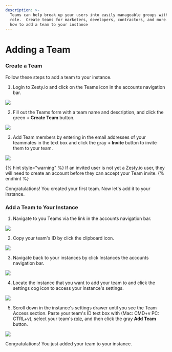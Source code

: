 ```yaml
---
description: >-
  Teams can help break up your users into easily manageable groups with a single
  role.  Create teams for marketers, developers, contractors, and more.  Learn
  how to add a team to your instance
---
```


# Adding a Team

### Create a Team

Follow these steps to add a team to your instance. 

1. Login to Zesty.io and click on the Teams icon in the accounts navigation bar.  

![](../../../.gitbook/assets/teams-01-accounts-nav-bar.png)

2. Fill out the Teams form with a team name and description, and click the green **+ Create Team** button.   

                  

![](../../../.gitbook/assets/teams-02-create-a-team.png)

3. Add Team members by entering in the email addresses of your teammates in the text box and click the gray **+ Invite** button to invite them to your team.  

![](../../../.gitbook/assets/teams-03-add-members.png)

{% hint style="warning" %}
If an invited user is not yet a Zesty.io user, they will need to create an account before they can accept your Team invite.
{% endhint %}

Congratulations! You created your first team. Now let's add it to your instance.

### Add a Team to Your Instance

1. Navigate to you Teams via the link in the accounts navigation bar.  

![](../../../.gitbook/assets/teams-01-accounts-nav-bar.png)

2. Copy your team's ID by click the clipboard icon.   

![](../../../.gitbook/assets/teams-02-copy-team-id.png)

3. Navigate back to your instances by click Instances the accounts navigation bar.                                                            

![](../../../.gitbook/assets/teams-03-navigate-to-instances.png)

4. Locate the instance that you want to add your team to and click the settings cog icon to access your instance's settings.  

![](../../../.gitbook/assets/teams-04-instance-settings-cog.png)

5. Scroll down in the instance's settings drawer until you see the Team Access section. Paste your team's ID text box with \(Mac: CMD+v  PC: CTRL+v\), select your team's [role](../../../content-instance/roles-and-permissions.md), and then click the gray **Add Team** button.                                 

![](../../../.gitbook/assets/teams-05-team-access.png)

Congratulations! You just added your team to your instance. 

